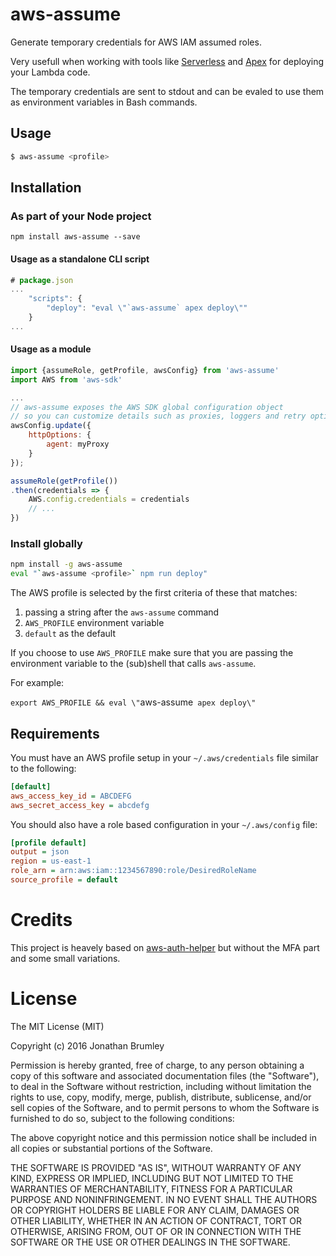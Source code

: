 # aws-assume

Generate temporary credentials for AWS IAM assumed roles.

Very usefull when working with tools like [Serverless](http://serverless.com/) and
[Apex](http://apex.run/) for deploying your Lambda code.

The temporary credentials are sent to stdout and can be evaled to use them
as environment variables in Bash commands.

## Usage

```bash
$ aws-assume <profile>
```

## Installation

### As part of your Node project
`npm install aws-assume --save`

#### Usage as a standalone CLI script
```javascript
# package.json
...
    "scripts": {
        "deploy": "eval \"`aws-assume` apex deploy\""
    }
...
```

#### Usage as a module
```javascript
import {assumeRole, getProfile, awsConfig} from 'aws-assume'
import AWS from 'aws-sdk'

...
// aws-assume exposes the AWS SDK global configuration object
// so you can customize details such as proxies, loggers and retry options
awsConfig.update({
    httpOptions: { 
        agent: myProxy
    }
});

assumeRole(getProfile())
.then(credentials => {
    AWS.config.credentials = credentials
    // ...
})
```

### Install globally
```bash
npm install -g aws-assume
eval "`aws-assume <profile>` npm run deploy"
```

The AWS profile is selected by the first criteria of these that matches:

1. passing a string after the `aws-assume` command
2. `AWS_PROFILE` environment variable
3. `default` as the default

If you choose to use `AWS_PROFILE` make sure that you are passing the environment
variable to the (sub)shell that calls `aws-assume`.

For example:

`export AWS_PROFILE && eval \"`aws-assume` apex deploy\"`

## Requirements

You must have an AWS profile setup in your `~/.aws/credentials` file similar to
the following:

```ini
[default]
aws_access_key_id = ABCDEFG
aws_secret_access_key = abcdefg
```

You should also have a role based configuration in your `~/.aws/config` file:

```ini
[profile default]
output = json
region = us-east-1
role_arn = arn:aws:iam::1234567890:role/DesiredRoleName
source_profile = default
```

# Credits

This project is heavely based on [aws-auth-helper](https://github.com/CoffeeAndCode/aws-auth-helper) but without the MFA part and some small variations.

# License

The MIT License (MIT)

Copyright (c) 2016 Jonathan Brumley

Permission is hereby granted, free of charge, to any person obtaining a copy
of this software and associated documentation files (the "Software"), to deal
in the Software without restriction, including without limitation the rights
to use, copy, modify, merge, publish, distribute, sublicense, and/or sell
copies of the Software, and to permit persons to whom the Software is
furnished to do so, subject to the following conditions:

The above copyright notice and this permission notice shall be included in all
copies or substantial portions of the Software.

THE SOFTWARE IS PROVIDED "AS IS", WITHOUT WARRANTY OF ANY KIND, EXPRESS OR
IMPLIED, INCLUDING BUT NOT LIMITED TO THE WARRANTIES OF MERCHANTABILITY,
FITNESS FOR A PARTICULAR PURPOSE AND NONINFRINGEMENT. IN NO EVENT SHALL THE
AUTHORS OR COPYRIGHT HOLDERS BE LIABLE FOR ANY CLAIM, DAMAGES OR OTHER
LIABILITY, WHETHER IN AN ACTION OF CONTRACT, TORT OR OTHERWISE, ARISING FROM,
OUT OF OR IN CONNECTION WITH THE SOFTWARE OR THE USE OR OTHER DEALINGS IN THE
SOFTWARE.
